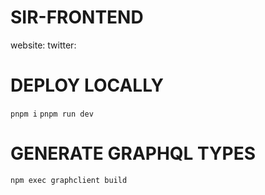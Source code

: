 # SIR-FRONTEND

website:
twitter:

# DEPLOY LOCALLY

`pnpm i`
`pnpm run dev`

# GENERATE GRAPHQL TYPES

`npm exec graphclient build`
